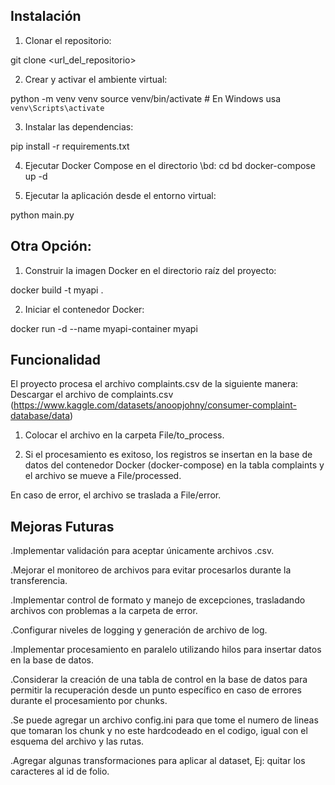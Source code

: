## Instalación
 
 1. Clonar el repositorio:



git clone <url_del_repositorio>


 2. Crear y activar el ambiente virtual:


python -m venv venv
source venv/bin/activate   # En Windows usa `venv\Scripts\activate`

3. Instalar las dependencias:


pip install -r requirements.txt

4. Ejecutar Docker Compose en el directorio \bd:
cd bd
docker-compose up -d

5. Ejecutar la aplicación desde el entorno virtual:

python main.py

## Otra Opción:

1. Construir la imagen Docker en el directorio raíz del proyecto:


docker build -t myapi .

2. Iniciar el contenedor Docker:


docker run -d --name myapi-container myapi

## Funcionalidad

El proyecto procesa el archivo complaints.csv de la siguiente manera:
Descargar el archivo de complaints.csv  (https://www.kaggle.com/datasets/anoopjohny/consumer-complaint-database/data)

1. Colocar el archivo en la carpeta File/to_process.

2. Si el procesamiento es exitoso, los registros se insertan en la base de datos del contenedor Docker (docker-compose) en la tabla complaints y el archivo se mueve a File/processed.

En caso de error, el archivo se traslada a File/error.

## Mejoras Futuras

.Implementar validación para aceptar únicamente archivos .csv.

.Mejorar el monitoreo de archivos para evitar procesarlos durante la transferencia.

.Implementar control de formato y manejo de excepciones, trasladando archivos con problemas a la carpeta de error.

.Configurar niveles de logging y generación de archivo de log.

.Implementar procesamiento en paralelo utilizando hilos para insertar datos en la base de datos.

.Considerar la creación de una tabla de control en la base de datos para permitir la recuperación desde un punto específico en caso de errores durante el procesamiento por chunks.

.Se puede agregar un archivo config.ini para que tome el numero de lineas que tomaran los chunk y no este hardcodeado en el codigo, igual con el esquema del archivo y las rutas. 

.Agregar algunas transformaciones para aplicar al dataset, Ej: quitar los caracteres al id de folio.
